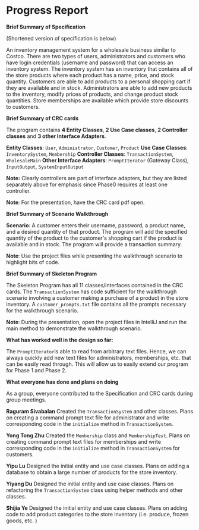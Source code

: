 ﻿# Progress Report

**Brief Summary of Specification**

(Shortened version of specification is below)

An inventory management system for a wholesale business similar to Costco. There are two types of users, administrators and customers who have login credentials (username and password) that can access an inventory system. The inventory system has an inventory that contains all of the store products where each product has a name, price, and stock quantity.  Customers are able to add products to a personal shopping cart if they are available and in stock. Administrators are able to add new products to the inventory, modify prices of products, and change product stock quantities. Store memberships are available which provide store discounts to customers. 

**Brief Summary of CRC cards**

The program contains **4 Entity Classes**, **2 Use Case classes**, **2 Controller classes** and **3 other Interface Adapters**. 

**Entity Classes**: `User`, `Administrator`, `Customer`, `Product`
**Use Case Classes**: `InventorySystem`, `Membership`
**Controller Classes**: `TransactionSystem`, `WholesaleMain`
**Other Interface Adapters**: `PromptIterator` (Gateway Class), `InputOutput`, `SystemInputOutput`

**Note:** Clearly controllers are part of interface adapters, but they are listed separately above for emphasis since Phase0 requires at least one controller.

**Note**:  For the presentation, have the CRC card pdf open.  

**Brief Summary of Scenario Walkthrough**

**Scenario**:     A customer enters their username, password, a product name, and a desired quantity of that product. The program will add the specified quantity of the product to the customer's shopping cart if the product is available and in stock. The program will provide a transaction summary. 

**Note**:  Use the project files while presenting the walkthrough scenario to highlight bits of code. 

**Brief Summary of Skeleton Program**

The Skeleton Program has all 11 classes/interfaces contained in the CRC cards. The `TransactionSystem` has code sufficient for the walkthrough scenario involving a customer making a purchase of a product in the store inventory. A `customer_prompts.txt` file contains all the prompts necessary for the walkthrough scenario.

**Note**:  During the presentation, open the project files in IntelliJ and run the main method to demonstrate the walkthrough scenario. 


**What has worked well in the design so far:**

The `PromptIterator`is able to read from arbitrary text files. Hence, we can always quickly add new text files for administrators, memberships, etc. that can be easily read through. This will allow us to easily extend our program for Phase 1 and Phase 2. 


**What everyone has done and plans on doing**

As a group, everyone contributed to the Specification and CRC cards during group meetings. 

**Raguram Sivabalan**
Created the `TransactionSystem` and other classes. Plans on creating a command prompt text file for administrator and write corresponding code in the `initialize` method in `TransactionSystem`.

**Yong Tong Zhu**
Created the  `Membership` class and `MembershipTest`.  Plans on creating command prompt text files for memberships and write corresponding code in the `initialize` method in `TransactionSystem` for customers.

**Yipu Lu**
Designed the initial entity and use case classes. Plans on adding a database to obtain a large number of products for the store inventory. 

**Yiyang Du**
Designed the initial entity and use case classes. Plans on refactoring the `TransactionSystem` class using helper methods and other classes. 

**Shijia Ye**
Designed the initial entity and use case classes. Plans on adding code to add product categories to the store inventory (i.e. produce, frozen goods, etc. )




